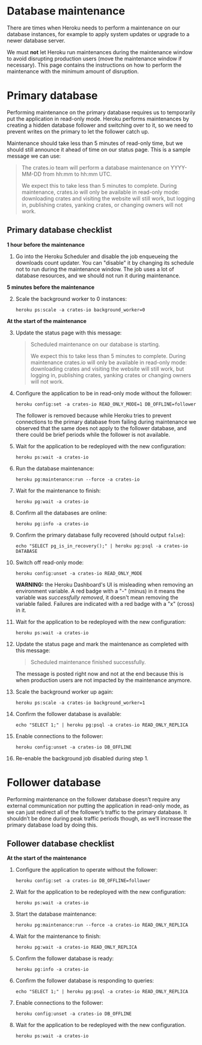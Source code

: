 # Database maintenance

There are times when Heroku needs to perform a maintenance on our database
instances, for example to apply system updates or upgrade to a newer database
server.

We must **not** let Heroku run maintenances during the maintenance window to
avoid disrupting production users (move the maintenance window if necessary).
This page contains the instructions on how to perform the maintenance with the
minimum amount of disruption.

# Primary database

Performing maintenance on the primary database requires us to temporarily put
the application in read-only mode. Heroku performs maintenances by creating a
hidden database follower and switching over to it, so we need to prevent writes
on the primary to let the follower catch up.

Maintenance should take less than 5 minutes of read-only time, but we should
still announce it ahead of time on our status page. This is a sample message we
can use:

> The crates.io team will perform a database maintenance on YYYY-MM-DD from
> hh:mm to hh:mm UTC.
>
> We expect this to take less than 5 minutes to complete. During maintenance,
> crates.io will only be available in read-only mode: downloading crates and
> visiting the website will still work, but logging in, publishing crates,
> yanking crates, or changing owners will not work.

## Primary database checklist

**1 hour before the maintenance**

1. Go into the Heroku Scheduler and disable the job enqueueing the downloads
   count updater. You can "disable" it by changing its schedule not to run
   during the maintenance window. The job uses a lot of database resources, and
   we should not run it during maintenance.

**5 minutes before the maintenance**

2. Scale the background worker to 0 instances:

   ```
   heroku ps:scale -a crates-io background_worker=0
   ```

**At the start of the maintenance**

3. Update the status page with this message:

   > Scheduled maintenance on our database is starting.
   >
   > We expect this to take less than 5 minutes to complete. During maintenance
   > crates.io will only be available in read-only mode: downloading crates and
   > visiting the website will still work, but logging in, publishing crates,
   > yanking crates or changing owners will not work.

3. Configure the application to be in read-only mode without the follower:

   ```
   heroku config:set -a crates-io READ_ONLY_MODE=1 DB_OFFLINE=follower
   ```

   The follower is removed because while Heroku tries to prevent connections to
   the primary database from failing during maintenance we observed that the
   same does not apply to the follower database, and there could be brief
   periods while the follower is not available.

3. Wait for the application to be redeployed with the new configuration:

    ```
    heroku ps:wait -a crates-io
    ```

3. Run the database maintenance:

   ```
   heroku pg:maintenance:run --force -a crates-io
   ```

1. Wait for the maintenance to finish:

    ```
    heroku pg:wait -a crates-io
    ```

3. Confirm all the databases are online:

   ```
   heroku pg:info -a crates-io
   ```

3. Confirm the primary database fully recovered (should output `false`):

   ```
   echo "SELECT pg_is_in_recovery();" | heroku pg:psql -a crates-io DATABASE
   ```

3. Switch off read-only mode:

   ```
   heroku config:unset -a crates-io READ_ONLY_MODE
   ```

   **WARNING:** the Heroku Dashboard's UI is misleading when removing an
   environment variable. A red badge with a "-" (minus) in it means the
   variable was *successfully removed*, it doesn't mean removing the variable
   failed.  Failures are indicated with a red badge with a "x" (cross) in it.

3. Wait for the application to be redeployed with the new configuration:

    ```
    heroku ps:wait -a crates-io
    ```

3. Update the status page and mark the maintenance as completed with this
   message:

   > Scheduled maintenance finished successfully.

   The message is posted right now and not at the end because this is when
   production users are not impacted by the maintenance anymore.

3. Scale the background worker up again:

   ```
   heroku ps:scale -a crates-io background_worker=1
   ```

3. Confirm the follower database is available:

   ```
   echo "SELECT 1;" | heroku pg:psql -a crates-io READ_ONLY_REPLICA
   ```

3. Enable connections to the follower:

   ```
   heroku config:unset -a crates-io DB_OFFLINE
   ```

3. Re-enable the background job disabled during step 1.

# Follower database

Performing maintenance on the follower database doesn’t require any external
communication nor putting the application in read-only mode, as we can just
redirect all of the follower’s traffic to the primary database. It shouldn’t be
done during peak traffic periods though, as we’ll increase the primary database
load by doing this.

## Follower database checklist

**At the start of the maintenance**

1. Configure the application to operate without the follower:

    ```
    heroku config:set -a crates-io DB_OFFLINE=follower
    ```

1. Wait for the application to be redeployed with the new configuration:

    ```
    heroku ps:wait -a crates-io
    ```

1. Start the database maintenance:

    ```
    heroku pg:maintenance:run --force -a crates-io READ_ONLY_REPLICA
    ```

1. Wait for the maintenance to finish:

    ```
    heroku pg:wait -a crates-io READ_ONLY_REPLICA
    ```

1. Confirm the follower database is ready:

    ```
    heroku pg:info -a crates-io
    ```

1. Confirm the follower database is responding to queries:

    ```
    echo "SELECT 1;" | heroku pg:psql -a crates-io READ_ONLY_REPLICA
    ```

1. Enable connections to the follower:

    ```
    heroku config:unset -a crates-io DB_OFFLINE
    ```

1. Wait for the application to be redeployed with the new configuration.

    ```
    heroku ps:wait -a crates-io
    ```
